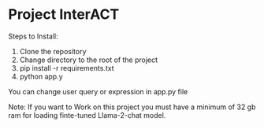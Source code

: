 Project InterACT
=====================================================
Steps to Install:
1. Clone the repository
2. Change directory to the root of the project
3. pip install -r requirements.txt
4. python app.y

You can change user query or expression in app.py file

Note: If you want to Work on this project you must have a minimum of 32 gb ram for loading finte-tuned Llama-2-chat model.
